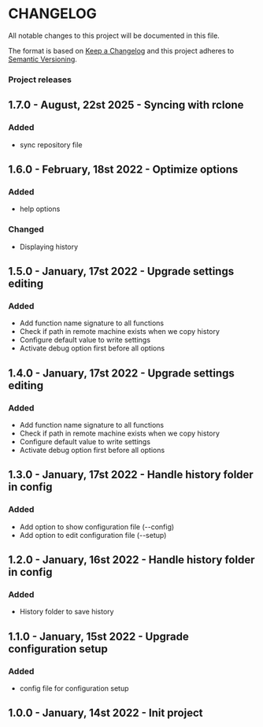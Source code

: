 # CHANGELOG

All notable changes to this project will be documented in this file.

The format is based on [Keep a Changelog](http://keepachangelog.com/)
and this project adheres to [Semantic Versioning](http://semver.org/).

### Project releases

## 1.7.0 - August, 22st 2025 - Syncing with rclone

### Added

-   sync repository file

## 1.6.0 - February, 18st 2022 - Optimize options

### Added

-   help options

### Changed

-   Displaying history

## 1.5.0 - January, 17st 2022 - Upgrade settings editing

### Added

-   Add function name signature to all functions
-   Check if path in remote machine exists when we copy history
-   Configure default value to write settings
-   Activate debug option first before all options

## 1.4.0 - January, 17st 2022 - Upgrade settings editing

### Added

-   Add function name signature to all functions
-   Check if path in remote machine exists when we copy history
-   Configure default value to write settings
-   Activate debug option first before all options

## 1.3.0 - January, 17st 2022 - Handle history folder in config

### Added

-   Add option to show configuration file (--config)
-   Add option to edit configuration file (--setup)

## 1.2.0 - January, 16st 2022 - Handle history folder in config

### Added

-   History folder to save history

## 1.1.0 - January, 15st 2022 - Upgrade configuration setup

### Added

-   config file for configuration setup

## 1.0.0 - January, 14st 2022 - Init project
